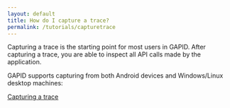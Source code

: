 ```yaml
---
layout: default
title: How do I capture a trace?
permalink: /tutorials/capturetrace
---
```


Capturing a trace is the starting point for most users in GAPID. After capturing a trace, you are able to inspect all API calls made by the application.

GAPID supports capturing from both Android devices and Windows/Linux desktop machines:

[Capturing a trace](../trace)


